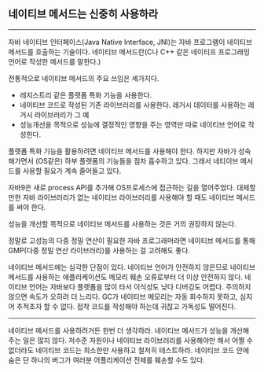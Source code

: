 ## 네이티브 메서드는 신중히 사용하라

---

자바 네이티브 인터페이스(Java Native Interface, JNI)는 자바 프로그램이 네이티브 메서드를 호출하는 기술이다. 네이티브 메서드란(C나 C++ 같은 네이티프 프로그래밍 언어로 작성한 메서드를 말한다.)

전통적으로 네이티브 메서드의 주요 쓰임은 세가지다.

-   레지스트리 같은 플랫폼 특화 기능을 사용한다.
-   네이티브 코드로 작성된 기존 라이브러리를 사용한다. 레거시 데이터를 사용하는 레거시 라이브러리가 그 예
-   성능개선을 목적으로 성능에 결정적인 영향을 주는 영역만 따로 네이티브 언어로 작성한다.

플랫폼 특화 기능을 활용하려면 네이티브 메서드를 사용해야 한다. 하지만 자바가 성숙해가면서 (OS같은) 하부 플랫폼의 기능들을 점차 흡수하고 있다. 그래서 네티이브 메서드를 사용할 필요가 계속 줄어들고 있다.

자바9은 새로 process API를 추가해 OS프로세스에 접근하는 길을 열어주었다. 대체할 만한 자바 라이브러리가 없는 네이티브 라이브러리를 사용해야 할 때도 네이티브 메서드를 써야 한다.

성능을 개선할 목적으로 네이티브 메서드를 사용하는 것은 거의 권장하지 않는다.

정말로 고성능의 다중 정밀 연산이 필요한 자바 프로그래머라면 네이티브 메서드를 통해 GMP(다중 정밀 연산 라이브러리)를 사용하는 걸 고려해도 좋다.

네이티브 메서드에는 심각한 단점이 있다. 네이티브 언어가 안전하지 않은므로 네이티브 메서드를 사용하는 애플리케이션도 메모리 훼손 오류로부터 더 이상 안전하지 않다. 네이티브 언어는 자바보다 플랫폼을 많이 타서 이식성도 낮다 디버깅도 어렵다. 주의하지 않으면 속도가 오히려 더 느리다. GC가 네이티브 메모리는 자동 회수하지 못하고, 심지어 추적초자 할 수 없다. 접착 코드를 작성해야 하는데 귀찮고 가독성도 떨어진다.

---

네이티브 메서드를 사용하려거든 한번 더 생각하라. 네이티브 메서드가 성능을 개선해 주는 일은 많지 않다. 저수준 자원이나 네이티브 라이브러리를 사용해야만 해서 어쩔 수 없더라도 네이티브 코드는 최소한만 사용하고 철저히 테스트하라. 네이티브 코드 안에 숨은 단 하나의 버그가 여러분 어플리케이션 전체를 훼손할 수도 있다.
